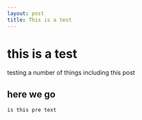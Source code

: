 ```yaml
---
layout: post
title: This is a test
---
```



# this is a test
testing a number of things including this post

## here we go

```
is this pre text
```
